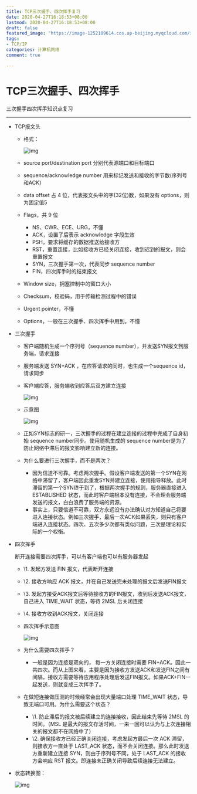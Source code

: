 ```yaml
---
title: TCP三次握手、四次挥手复习
date: 2020-04-27T16:18:53+08:00
lastmod: 2020-04-27T16:18:53+08:00
draft: false
featured_image: "https://image-1252109614.cos.ap-beijing.myqcloud.com/img/20210508201518.png"
tags:
- TCP/IP
categories: 计算机网络
comment: true

---
```


# TCP三次握手、四次挥手

三次握手四次挥手知识点复习

---

- TCP报文头

  - 格式：

    ![img](https://raw.githubusercontent.com/riba2534/MyLearnNotes/master/%E8%AE%A1%E7%AE%97%E6%9C%BA%E7%BD%91%E7%BB%9C/TCP%E6%8F%A1%E6%89%8B%E6%8C%A5%E6%89%8B%E5%A4%8D%E4%B9%A0.assets/2e3dcaa2-080c-495f-89fd-312c65794142-5127810.jpg)

  - source port/destination port 分别代表源端口和目标端口

  - sequence/acknowledge number 用来标记发送和接收的字节数(序列号和ACK)

  - data offset 占 4 位，代表报文头中的字(32位)数，如果没有 options，则为固定值5

  - Flags，共 9 位

    - NS、CWR、ECE、URG，不懂
    - ACK，设置了后表示 acknowledge 字段生效
    - PSH，要求将缓存的数据推送给接收方
    - RST，重置连接，比如接收方已经关闭连接，收到迟到的报文，则会重置报文
    - SYN，三次握手第一次，代表同步 sequence number
    - FIN，四次挥手时的结束报文

  - Window size，拥塞控制中的窗口大小

  - Checksum，校验码，用于传输检测过程中的错误

  - Urgent pointer，不懂

  - Options，一般在三次握手、四次挥手中用到。不懂

- 三次握手

  - 客户端随机生成一个序列号（sequence number），并发送SYN报文到服务端，请求连接

  - 服务端发送 SYN+ACK ，在应答请求的同时，也生成一个sequence id，请求同步

  - 客户端应答，服务端收到应答后双方建立连接

    ![img](https://raw.githubusercontent.com/riba2534/MyLearnNotes/master/%E8%AE%A1%E7%AE%97%E6%9C%BA%E7%BD%91%E7%BB%9C/TCP%E6%8F%A1%E6%89%8B%E6%8C%A5%E6%89%8B%E5%A4%8D%E4%B9%A0.assets/208737a8-4ec6-40ca-bbe7-072c3aa1cc98-5127810.jpg)

  - 示意图

    ![img](https://raw.githubusercontent.com/riba2534/MyLearnNotes/master/%E8%AE%A1%E7%AE%97%E6%9C%BA%E7%BD%91%E7%BB%9C/TCP%E6%8F%A1%E6%89%8B%E6%8C%A5%E6%89%8B%E5%A4%8D%E4%B9%A0.assets/e08b7c4e-4f50-4e14-9f8e-62ca9eb2f0a9-5127810.jpg)

  - 正如SYN标志的研一，三次握手的过程在建立连接的过程中完成了自身初始 sequence number同步。使用随机生成的 sequence number是为了防止网络中滞后的报文影响建立新的连接。

  - 为什么要进行三次握手，而不是两次？

    - 因为信道不可靠。考虑两次握手。假设客户端发送的第一个SYN在网络中滞留了，客户端因此重发SYN并建立连接，使用指导释放。此时滞留的第一个SYN终于到了，根据两次握手的规则，服务器直接进入 ESTABLISHED 状态，而此时客户端根本没有连接，不会理会服务端发送的报文，白白浪费了服务端的资源。
    - 事实上，只要信道不可靠，双方永远没有办法确认对方知道自己将要进入连接状态。例如三次握手，最后一次ACK如果丢失，则只有客户端进入连接状态。四次、五次多少次都有类似问题，三次是理论和实际的一个权衡。

- 四次挥手

  断开连接需要四次挥手，可以有客户端也可以有服务器发起

  - \1. 发起方发送 FIN 报文，代表断开连接

  - \2. 接收方响应 ACK 报文，并在自己发送完未处理的报文后发送FIN报文

  - \3. 发起方接受ACK报文后等待接收方的FIN报文，收到后发送ACK报文，自己进入 TIME_WAIT 状态，等待 2MSL 后关闭连接

  - \4. 接收方收到ACK报文，关闭连接

  - 四次挥手示意图

    ![img](https://raw.githubusercontent.com/riba2534/MyLearnNotes/master/%E8%AE%A1%E7%AE%97%E6%9C%BA%E7%BD%91%E7%BB%9C/TCP%E6%8F%A1%E6%89%8B%E6%8C%A5%E6%89%8B%E5%A4%8D%E4%B9%A0.assets/87134923-6a3c-440d-8731-f6e2ca063532-5127810.jpg)

  - 为什么需要四次挥手？

    - 一般是因为连接是双向的， 每一方关闭连接时需要 FIN+ACK。因此一共四次。而从上图来看，主要是因为接收方发送ACK和发送FIN之间有间隔，接收方需要等待应用程序处理后发送FIN报文。如果ACK+FIN一起发送，则就变成三次挥手了。

  - 在做短连接做压测的时候经常会出现大量端口处理 TIME_WAIT 状态，导致无端口可用。为什么需要这个状态？

    - \1. 防止滞后的报文被后续建立的连接接收，因此结束先等待 2MSL 的时间。（MSL 是最大的报文存活时间，一来一回可以认为与上次连接相关的报文都不在网络中了）
    - \2. 确保接收方已经正确关闭连接，考虑发起方最后一次 ACK 滞留，则接收方一直处于 LAST_ACK 状态，而不会关闭连接。那么此时发送方重新建立连接 SYN，则由于序列号不同，处于 LAST_ACK 的接收方会响应 RST 报文。即连接未正确关闭导致后续连接无法建立。

- 状态转换图：

  ![img](https://raw.githubusercontent.com/riba2534/MyLearnNotes/master/%E8%AE%A1%E7%AE%97%E6%9C%BA%E7%BD%91%E7%BB%9C/TCP%E6%8F%A1%E6%89%8B%E6%8C%A5%E6%89%8B%E5%A4%8D%E4%B9%A0.assets/8c11ecfb-5eb6-4a5d-a7f8-55b90f0f9467-5127810.jpg)